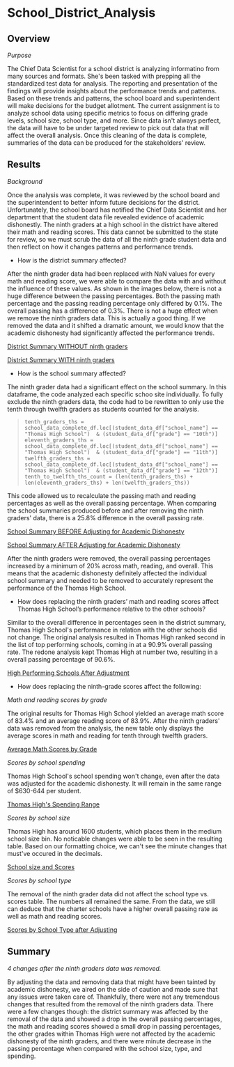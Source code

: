 # School_District_Analysis

## Overview

*Purpose*

The Chief Data Scientist for a school district is analyzing informatino from many sources and formats. She's been tasked with prepping all the standardized test data for analysis. The reporting and presentation of the findings will provide insights about the performance trends and patterns. Based on these trends and patterns, the school board and superintendent will make decisions for the budget allotment. The current assignment is to analyze school data using specific metrics to focus on differing grade levels, school size, school type, and more. Since data isn't always perfect, the data will have to be under targeted review to pick out data that will affect the overall analysis. Once this cleaning of the data is complete, summaries of the data can be produced for the stakeholders' review. 

## Results

*Background* 

Once the analysis was complete, it was reviewed by the school board and the superintendent to better inform future decisions for the district. Unfortunately, the school board has notified the Chief Data Scientist and her department that the student data file revealed evidence of academic dishonestly. The ninth graders at a high school in the district have altered their math and reading scores. This data cannot be submitted to the state for review, so we must scrub the data of all the ninth grade student data and then reflect on how it changes patterns and performance trends. 


- How is the district summary affected?

After the ninth grader data had been replaced with NaN values for every math and reading score, we were able to compare the data with and without the influence of these values. As shown in the images below, there is not a huge difference between the passing percentages. Both the passing math percentage and the passing reading percentage only differed by 0.1%. The overall passing has a difference of 0.3%. There is not a huge effect when we remove the ninth graders data. This is actually a good thing. If we removed the data and it shifted a dramatic amount, we would know that the academic dishonesty had significantly affected the performance trends. 

[District Summary WITHOUT ninth graders](https://user-images.githubusercontent.com/102566199/167239620-d8df9b88-a1e7-4ca4-9089-bff82eef31f3.png)

[District Summary WITH ninth graders](https://user-images.githubusercontent.com/102566199/167239637-8126ccc4-f352-405e-8ce9-0929c9cd1460.png)


- How is the school summary affected?

The ninth grader data had a significant effect on the school summary. In this dataframe, the code analyzed each specific schoo site individually. To fully exclude the ninth graders data, the code had to be rewritten to only use the tenth through twelfth graders as students counted for the analysis.

> `tenth_graders_ths = school_data_complete_df.loc[(student_data_df["school_name"] == "Thomas High School") 
                                                               & (student_data_df["grade"] == "10th")]
eleventh_graders_ths = school_data_complete_df.loc[(student_data_df["school_name"] == "Thomas High School") 
                                                               & (student_data_df["grade"] == "11th")]
twelfth_graders_ths = school_data_complete_df.loc[(student_data_df["school_name"] == "Thomas High School") 
                                                               & (student_data_df["grade"] == "12th")]
tenth_to_twelfth_ths_count = (len(tenth_graders_ths) + len(eleventh_graders_ths) + len(twelfth_graders_ths))`

This code allowed us to recalculate the passing math and reading percentages as well as the overall passing percentage. When comparing the school summaries produced before and after removing the ninth graders' data, there is a 25.8% difference in the overall passing rate. 

[School Summary BEFORE Adjusting for Academic Dishonesty](https://user-images.githubusercontent.com/102566199/167240155-5d363e6d-4760-4497-9fb7-9038b2b4c4a8.png)

[School Summary AFTER Adjusting for Academic Dishonesty](https://user-images.githubusercontent.com/102566199/167240184-4eb37149-288c-4ccd-a468-29753d480196.png)

After the ninth graders were removed, the overall passing percentages increased by a minimum of 20% across math, reading, and overall. This means that the academic dishonesty definitely affected the individual school summary and needed to be removed to accurately represent the performance of the Thomas High School. 

- How does replacing the ninth graders’ math and reading scores affect Thomas High School’s performance relative to the other schools?

Similar to the overall difference in percentages seen in the district summary, Thomas High School's performance in relation with the other schools did not change. The original analysis resulted in Thomas High ranked second in the list of top performing schools, coming in at a 90.9% overall passing rate. The redone analysis kept Thomas High at number two, resulting in a overall passing percentage of 90.6%. 

[High Performing Schools After Adjustment](https://user-images.githubusercontent.com/102566199/167240404-a5f24238-dc44-4fca-b43e-a11f70785629.png)

- How does replacing the ninth-grade scores affect the following: 

*Math and reading scores by grade*

The original results for Thomas High School yielded an average math score of 83.4% and an average reading score of 83.9%. After the ninth graders' data was removed from the analysis, the new table only displays the average scores in math and reading for tenth through twelfth graders. 

[Average Math Scores by Grade](https://user-images.githubusercontent.com/102566199/167240674-b103191e-90b2-4fff-b97b-58e01319d951.png)


*Scores by school spending*

Thomas High School's school spending won't change, even after the data was adjusted for the academic dishonesty. It will remain in the same range of $630-644 per student. 

[Thomas High's Spending Range](https://user-images.githubusercontent.com/102566199/167240863-49475893-69d2-4e48-9f86-880f0db46d65.png)

*Scores by school size*

Thomas High has around 1600 students, which places them in the medium school size bin. No noticable changes were able to be seen in the resulting table. Based on our formatting choice, we can't see the minute changes that must've occured in the decimals. 

[School size and Scores](https://user-images.githubusercontent.com/102566199/167240996-feb56a46-3edd-45dc-b012-1de4ca3bd88f.png)


*Scores by school type*

The removal of the ninth grader data did not affect the school type vs. scores table. The numbers all remained the same. From the data, we still can deduce that the charter schools have a higher overall passing rate as well as math and reading scores. 

[Scores by School Type after Adjusting](https://user-images.githubusercontent.com/102566199/167241108-33db16e7-621b-42b0-9d00-dd2ca7d61849.png)

## Summary 

*4 changes after the ninth graders data was removed.*

By adjusting the data and removing data that might have been tainted by academic dishonesty, we aired on the side of caution and made sure that any issues were taken care of. Thankfully, there were not any tremendous changes that resulted from the removal of the ninth graders data. There were a few changes though: the district summary was affected by the removal of the data and showed a drop in the overall passing percentages, the math and reading scores showed a small drop in passing percentages, the other grades within Thomas High were not affected by the academic dishonesty of the ninth graders, and there were minute decrease in the passing percentage when compared with the school size, type, and spending. 
